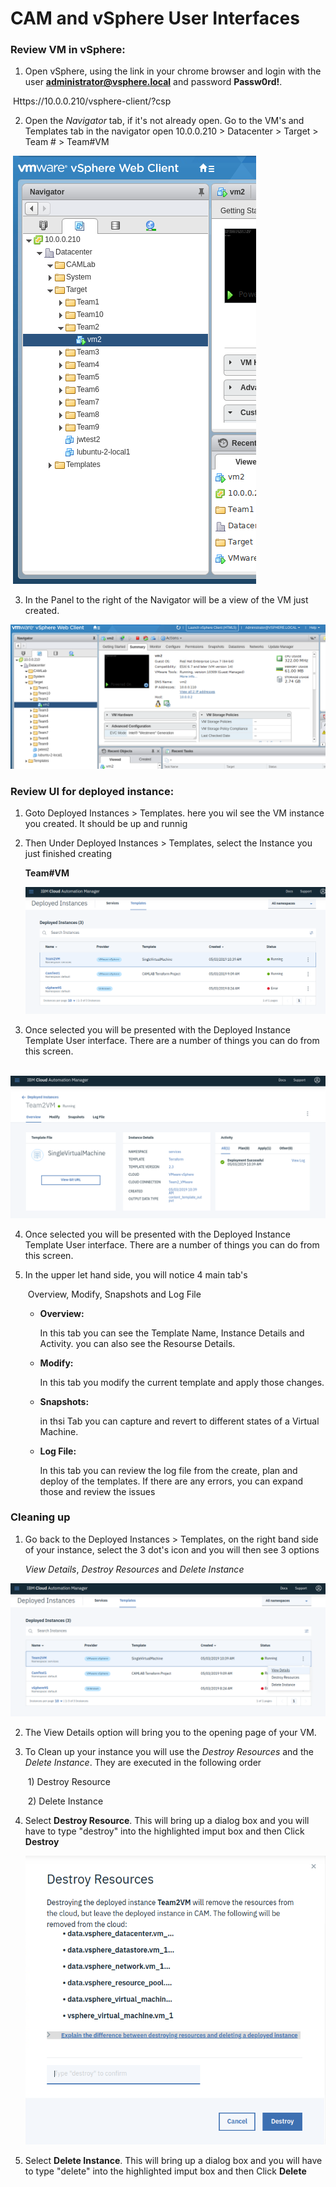 # CAM and vSphere User Interfaces

### Review VM in vSphere:

1. Open vSphere, using the link in your chrome browser and login with the user **administrator@vsphere.local** and password **Passw0rd!**.

​	Https://10.0.0.210/vsphere-client/?csp

2. Open the *Navigator* tab, if it's not already open.  Go to the VM's and Templates tab in the navigator open 10.0.0.210 > Datacenter > Target > Team # > Team#VM

​			![Lab_1-4_A](../images/Lab_1-4_A.png)

3. In the Panel to the right of the Navigator will be a view of the VM just created.

![Lab_1-4_B](../images/Lab_1-4_B.png)



### Review UI for deployed instance:

1. Goto Deployed Instances > Templates.  here you wil see the VM instance you created.  It should be up and runnig

2. Then Under Deployed Instances > Templates, select the Instance you just finished creating 

   **Team#VM**

   ![Lab_1-4_C](../images/Lab_1-4_C.png)

3. Once selected you will be presented with the Deployed Instance Template User interface.  There are a number of things you can do from  this screen.

​		![Lab_1-4_D](../images/Lab_1-4_D.png)



4. Once selected you will be presented with the Deployed Instance Template User interface.  There are a number of things you can do from  this screen.

5. In the upper let hand side, you will notice 4 main tab's 

   ​	Overview, Modify, Snapshots and Log File

   - **Overview:**

     In this tab you can see the Template Name, Instance Details and Activity.  you can also see the 	  Resourse Details.

   - **Modify:**

     In this tab you modify the current template and apply those changes.

   - **Snapshots:**

     in thsi Tab you can capture and revert to different states  of a Virtual Machine.

   - **Log File:**

     In this tab you can review the log file from the create, plan and  deploy of the templates.  If there are any 	errors, you can expand those and review the issues



### **Cleaning up**

1. Go back to the Deployed Instances > Templates, on the right band side of your instance, select the 3 dot's icon and you will then see 3 options

   *View Details*, *Destroy Resources* and *Delete Instance*

![Lab_1-4_E](../images/Lab_1-4_E.png)

2. The View Details option will bring you to the opening page of your VM.

3. To Clean up your instance you will use the *Destroy Resources* and the *Delete Instance*.  They are executed in the following order

   ​	1) Destroy Resource

   ​	2) Delete Instance

4. Select **Destroy Resource**.  This will bring up a dialog box and you will have to type "destroy" into the highlighted imput box and then Click **Destroy**

   ![Lab_1-4_F](../images/Lab_1-4_F.png)



5. Select **Delete Instance**. This will bring up a dialog box and you will have to type "delete" into the highlighted imput box and then Click **Delete**

   





